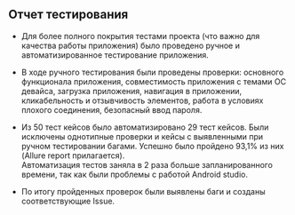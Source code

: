 ## Отчет тестирования

* Для более полного покрытия тестами проекта (что важно для качества работы приложения) было проведено ручное и автоматизированное тестирование приложения.

* В ходе ручного тестирования были проведены проверки: основного функционала приложения, совместимость приложения с темами ОС девайса, загрузка приложения, навигация в приложении, кликабельность и отзывчивость элементов, 
работа в условиях плохого соединения, безопасный ввод пароля.

* Из 50 тест кейсов было автоматизировано 29 тест кейсов. Были исключены однотипные проверки и кейсы с выявленными при ручном тестировании багами. Успешно было пройдено 93,1% из них (Allure report прилагается).   
Автоматизация тестов заняла в 2 раза больше запланированного времени, так как были проблемы с работой Android studio.  

* По итогу пройденных проверок были выявлены баги и созданы соответствующие Issue.
